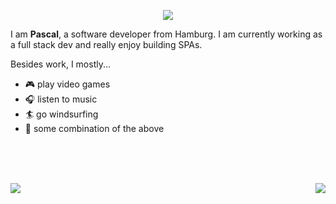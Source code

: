 <p align="center">
  <img src="https://media.giphy.com/media/xTiIzJSKB4l7xTouE8/giphy.gif"/>
</p>

I am **Pascal**, a software developer from Hamburg.
I am currently working as a full stack dev and really enjoy building SPAs.

Besides work, I mostly...
 - 🎮 play video games
 - 🎧 listen to music
 - 🏄 go windsurfing
 - 🎲 some combination of the above

<br><br><br>
<p align="center">
  <img align="left" src="https://github-readme-stats.vercel.app/api?username=PascalFrenz&show_icons=true&theme=dracula"/>

  <img align="right" src="https://github-readme-stats.vercel.app/api/top-langs/?username=PascalFrenz&theme=dracula&layout=compact&langs_count=5"/>
</p>
